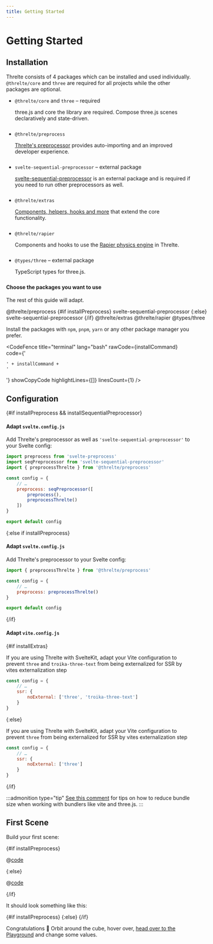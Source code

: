 ```yaml
---
title: Getting Started
---
```


<script>
	import { preprocessThrelte } from '@threlte/preprocess'
	import { slide } from 'svelte/transition'
	import { onMount } from 'svelte'

	const preprocess = '@threlte/preprocess'
	let installPreprocess = true

	const sequentialPreprocessor = 'svelte-sequential-preprocessor'
	let installSequentialPreprocessor = true

	const extras = '@threlte/extras'
	let installExtras = true

	const rapier = '@threlte/rapier'
	let installRapier = true

	const typescript = '@types/three'
	let installTypescript = true

	$: installCommand = [
		'npm i -D three @threlte/core',
		installPreprocess && preprocess,
		installPreprocess && installSequentialPreprocessor && sequentialPreprocessor,
		installExtras && extras,
		installRapier && rapier,
		installTypescript && typescript
	]
		.filter(Boolean)
		.join(' ')

	onMount(() => {
		document.getElementsByTagName('main')[0].style.overflowX = 'clip'
	})
</script>

# Getting Started

## Installation

Threlte consists of 4 packages which can be installed and used individually. `@threlte/core` and `three` are required for all projects while the other packages are optional.

<ul>

<li style="margin-bottom: 25px !important;">
<code>@threlte/core</code> and <code>three</code> – required<br />
<p class="text-sm mt-0.5">three.js and core the library are required. Compose three.js scenes declaratively and state-driven.</p>
</li>

<li style="margin-bottom: 25px !important;">
<code>@threlte/preprocess</code><br />
<p class="text-sm mt-0.5"><a href="/preprocess/preprocessThrelte">Threlte's preprocessor</a> provides auto-importing and an improved developer experience.</p>
</li>

<li style="margin-bottom: 25px !important;">
<code>svelte-sequential-preprocessor</code> – external package<br />
<p class="text-sm mt-0.5"><a href="https://www.npmjs.com/package/svelte-sequential-preprocessor" target="_blank">svelte-sequential-preprocessor</a> is an external package and is required if you need to run other preprocessors as well.</p>
</li>

<li style="margin-bottom: 25px !important;">
<code>@threlte/extras</code><br />
<p class="text-sm mt-0.5"><a href="/extras/use-gltf">Components, helpers, hooks and more</a> that extend the core functionality.</p>
</li>

<li style="margin-bottom: 25px !important;">
<code>@threlte/rapier</code><br />
<p class="text-sm mt-0.5">Components and hooks to use the <a href="https://rapier.rs/" target="_blank">Rapier physics engine</a> in Threlte.</p>
</li>

<li style="margin-bottom: 25px !important;">
<code>@types/three</code> – external package<br />
<p class="text-sm mt-0.5">TypeScript types for three.js.</p>
</li>

</ul>


#### Choose the packages you want to use

The rest of this guide will adapt.

<div class="top-0 992:sticky flex flex-row install-script z-50 gap-2 w-full py-2 bg-white" style="	flex-wrap: wrap; margin-left: -25px; padding-left: 25px; padding-right: 25px; width: calc(100% + 50px);">

<InstallButton bind:bool={installPreprocess}>
@threlte/preprocess
</InstallButton>
{#if installPreprocess}
<InstallButton bind:bool={installSequentialPreprocessor}>
svelte-sequential-preprocessor
</InstallButton>
{:else}
<InstallButton bool={false} disabled>
svelte-sequential-preprocessor
</InstallButton>
{/if}
<InstallButton bind:bool={installExtras}>
@threlte/extras
</InstallButton>
<InstallButton bind:bool={installRapier}>
@threlte/rapier
</InstallButton>
<InstallButton bind:bool={installTypescript}>
@types/three
</InstallButton>
</div>

Install the packages with `npm`, `pnpm`, `yarn` or any other package manager you prefer.

<CodeFence title="terminal" lang="bash" rawCode={installCommand} code={'<pre><code><span class="line">' + installCommand + '</span></code></pre>'} showCopyCode highlightLines={[]} linesCount={1} />

## Configuration

{#if installPreprocess && installSequentialPreprocessor}

#### Adapt `svelte.config.js`

Add Threlte's preprocessor as well as `'svelte-sequential-preprocessor'` to your Svelte config:

```js lang=js|title=svelte.config.js|copyHighlight{2,3,7-10}
import preprocess from 'svelte-preprocess'
import seqPreprocessor from 'svelte-sequential-preprocessor'
import { preprocessThrelte } from '@threlte/preprocess'

const config = {
	// …
	preprocess: seqPreprocessor([
		preprocess(),
		preprocessThrelte()
	])
}

export default config
```

{:else if  installPreprocess}

#### Adapt `svelte.config.js`

Add Threlte's preprocessor to your Svelte config:

```js lang=js|title=svelte.config.js|copyHighlight{1,5}
import { preprocessThrelte } from '@threlte/preprocess'

const config = {
	// …
	preprocess: preprocessThrelte()
}

export default config
```

{/if}

#### Adapt `vite.config.js`

{#if installExtras}

If you are using Threlte with SvelteKit, adapt your Vite configuration to prevent `three` and `troika-three-text` from being externalized for SSR by vites externalization step

```js copyHighlight{3-5}|title=vite.config.js
const config = {
	// …
	ssr: {
		noExternal: ['three', 'troika-three-text']
	}
}
```

{:else}

If you are using Threlte with SvelteKit, adapt your Vite configuration to prevent `three` from being externalized for SSR by vites externalization step

```js copyHighlight{3-5}|title=vite.config.js
const config = {
	// …
	ssr: {
		noExternal: ['three']
	}
}
```

{/if}

:::admonition type="tip"
[See this comment](https://github.com/threlte/threlte/issues/8#issuecomment-1024085864) for tips on how to reduce bundle size when working with bundlers like vite and three.js.
:::

## First Scene

Build your first scene:

{#if installPreprocess}

@[code](../examples/getting-started/preprocessed/Scene.svelte)

{:else}

@[code](../examples/getting-started/Scene.svelte)

{/if}

It should look something like this:

<script lang="ts">
import GettingStartedPreprocessed from '$examples/getting-started/preprocessed/Scene.svelte'
import GettingStarted from '$examples/getting-started/Scene.svelte'
</script>

<ExampleWrapper playgroundHref="/getting-started/playground">

{#if installPreprocess}
<GettingStartedPreprocessed />
{:else}
<GettingStarted />
{/if}

</ExampleWrapper>

Congratulations :tada:
Orbit around the cube, hover over, [head over to the Playground](/playground/getting-started/playground) and change some values.
